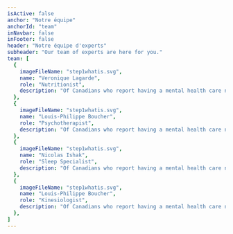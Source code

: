 ```yaml
---
isActive: false
anchor: "Notre équipe"
anchorId: "team"
inNavbar: false
inFooter: false
header: "Notre équipe d'experts"
subheader: "Our team of experts are here for you."
team: [
  {
    imageFileName: "step1whatis.svg",
    name: "Veronique Lagarde",
    role: "Nutritionist",
    description: "Of Canadians who report having a mental health care need, one third state that their needs were not fully met."
  },
  {
    imageFileName: "step1whatis.svg",
    name: "Louis-Philippe Boucher",
    role: "Psychotherapist",
    description: "Of Canadians who report having a mental health care need, one third state that their needs were not fully met."
  },
  {
    imageFileName: "step1whatis.svg",
    name: "Nicolas Ishak",
    role: "Sleep Specialist",
    description: "Of Canadians who report having a mental health care need, one third state that their needs were not fully met."
  },
  {
    imageFileName: "step1whatis.svg",
    name: "Louis-Philippe Boucher",
    role: "Kinesiologist",
    description: "Of Canadians who report having a mental health care need, one third state that their needs were not fully met."
  },
]
---
```


